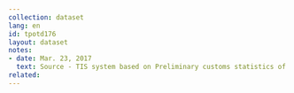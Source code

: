 ```yaml
---
collection: dataset
lang: en
id: tpotd176
layout: dataset
notes: 
- date: Mar. 23, 2017
  text: Source - TIS system based on Preliminary customs statistics of Islamic Republic of Iran
related:
---
```

